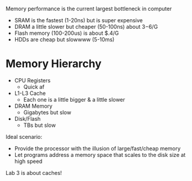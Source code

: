 Memory performance is the current largest bottleneck in computer 

- SRAM is the fastest (1-20ns) but is super expensive
- DRAM a little slower but cheaper (50-100ns) about $3-$6/G
- Flash memory (100-200us) is about $.4/G
- HDDs are cheap but slowwww (5-10ms)


# Memory Hierarchy
- CPU Registers
	- Quick af
- L1-L3 Cache
	- Each one is a little bigger & a little slower
- DRAM Memory
	- Gigabytes but slow
- Disk/Flash
	- TBs but slow


Ideal scenario: 
- Provide the processor with the illusion of large/fast/cheap memory
- Let programs address a memory space that scales to the disk size at high speed

Lab 3 is about caches!
